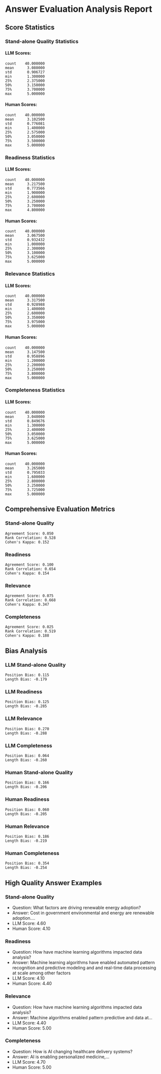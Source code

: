 # Answer Evaluation Analysis Report
## Score Statistics

### Stand-alone Quality Statistics

#### LLM Scores:
```
count    40.000000
mean      3.080000
std       0.906727
min       1.300000
25%       2.375000
50%       3.150000
75%       3.700000
max       5.000000
```

#### Human Scores:
```
count    40.000000
mean      3.102500
std       0.776081
min       1.400000
25%       2.575000
50%       3.050000
75%       3.500000
max       5.000000
```

### Readiness Statistics

#### LLM Scores:
```
count    40.000000
mean      3.217500
std       0.773566
min       1.900000
25%       2.600000
50%       3.250000
75%       3.700000
max       4.800000
```

#### Human Scores:
```
count    40.000000
mean      3.067500
std       0.932432
min       1.000000
25%       2.300000
50%       3.100000
75%       3.625000
max       5.000000
```

### Relevance Statistics

#### LLM Scores:
```
count    40.000000
mean      3.317500
std       0.928988
min       1.400000
25%       2.600000
50%       3.350000
75%       3.975000
max       5.000000
```

#### Human Scores:
```
count    40.000000
mean      3.147500
std       0.958896
min       1.200000
25%       2.200000
50%       3.250000
75%       3.800000
max       5.000000
```

### Completeness Statistics

#### LLM Scores:
```
count    40.000000
mean      3.040000
std       0.849676
min       1.300000
25%       2.400000
50%       3.050000
75%       3.625000
max       5.000000
```

#### Human Scores:
```
count    40.000000
mean      3.265000
std       0.795033
min       1.600000
25%       2.800000
50%       3.250000
75%       3.725000
max       5.000000
```

## Comprehensive Evaluation Metrics

### Stand-alone Quality
```
Agreement Score: 0.050
Rank Correlation: 0.528
Cohen's Kappa: 0.152
```

### Readiness
```
Agreement Score: 0.100
Rank Correlation: 0.654
Cohen's Kappa: 0.154
```

### Relevance
```
Agreement Score: 0.075
Rank Correlation: 0.668
Cohen's Kappa: 0.347
```

### Completeness
```
Agreement Score: 0.025
Rank Correlation: 0.519
Cohen's Kappa: 0.188
```

## Bias Analysis

### LLM Stand-alone Quality
```
Position Bias: 0.115
Length Bias: -0.179
```

### LLM Readiness
```
Position Bias: 0.125
Length Bias: -0.285
```

### LLM Relevance
```
Position Bias: 0.270
Length Bias: -0.288
```

### LLM Completeness
```
Position Bias: 0.064
Length Bias: -0.260
```

### Human Stand-alone Quality
```
Position Bias: 0.166
Length Bias: -0.206
```

### Human Readiness
```
Position Bias: 0.060
Length Bias: -0.205
```

### Human Relevance
```
Position Bias: 0.186
Length Bias: -0.219
```

### Human Completeness
```
Position Bias: 0.354
Length Bias: -0.254
```

## High Quality Answer Examples

### Stand-alone Quality
- Question: What factors are driving renewable energy adoption?
- Answer: Cost in government environmental and energy are renewable adoption....
- LLM Score: 4.60
- Human Score: 4.10

### Readiness
- Question: How have machine learning algorithms impacted data analysis?
- Answer: Machine learning algorithms have enabled automated pattern recognition and predictive modeling and and real-time data processing at scale among other factors
- LLM Score: 4.10
- Human Score: 4.40

### Relevance
- Question: How have machine learning algorithms impacted data analysis?
- Answer: Machine algorithms enabled pattern predictive and data at...
- LLM Score: 4.40
- Human Score: 5.00

### Completeness
- Question: How is AI changing healthcare delivery systems?
- Answer: AI is enabling personalized medicine,...
- LLM Score: 4.70
- Human Score: 5.00

